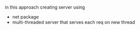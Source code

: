 
in this approach creating server using
- net package 
- multi-threaded server that serves each req on new thread